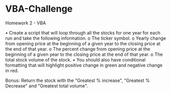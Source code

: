 # VBA-Challenge
Homework 2 - VBA 

•	Create a script that will loop through all the stocks for one year for each run and take the following information.
o	The ticker symbol.
o	Yearly change from opening price at the beginning of a given year to the closing price at the end of that year.
o	The percent change from opening price at the beginning of a given year to the closing price at the end of that year.
o	The total stock volume of the stock.
•	You should also have conditional formatting that will highlight positive change in green and negative change in red.

Bonus:  Return the stock with the "Greatest % increase", "Greatest % Decrease" and "Greatest total volume". 
